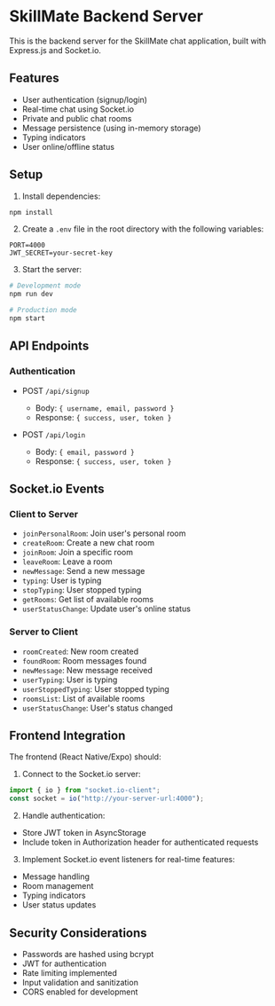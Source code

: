 # SkillMate Backend Server

This is the backend server for the SkillMate chat application, built with Express.js and Socket.io.

## Features

- User authentication (signup/login)
- Real-time chat using Socket.io
- Private and public chat rooms
- Message persistence (using in-memory storage)
- Typing indicators
- User online/offline status

## Setup

1. Install dependencies:

```bash
npm install
```

2. Create a `.env` file in the root directory with the following variables:

```
PORT=4000
JWT_SECRET=your-secret-key
```

3. Start the server:

```bash
# Development mode
npm run dev

# Production mode
npm start
```

## API Endpoints

### Authentication

- POST `/api/signup`

  - Body: `{ username, email, password }`
  - Response: `{ success, user, token }`

- POST `/api/login`
  - Body: `{ email, password }`
  - Response: `{ success, user, token }`

## Socket.io Events

### Client to Server

- `joinPersonalRoom`: Join user's personal room
- `createRoom`: Create a new chat room
- `joinRoom`: Join a specific room
- `leaveRoom`: Leave a room
- `newMessage`: Send a new message
- `typing`: User is typing
- `stopTyping`: User stopped typing
- `getRooms`: Get list of available rooms
- `userStatusChange`: Update user's online status

### Server to Client

- `roomCreated`: New room created
- `foundRoom`: Room messages found
- `newMessage`: New message received
- `userTyping`: User is typing
- `userStoppedTyping`: User stopped typing
- `roomsList`: List of available rooms
- `userStatusChange`: User's status changed

## Frontend Integration

The frontend (React Native/Expo) should:

1. Connect to the Socket.io server:

```javascript
import { io } from "socket.io-client";
const socket = io("http://your-server-url:4000");
```

2. Handle authentication:

- Store JWT token in AsyncStorage
- Include token in Authorization header for authenticated requests

3. Implement Socket.io event listeners for real-time features:

- Message handling
- Room management
- Typing indicators
- User status updates

## Security Considerations

- Passwords are hashed using bcrypt
- JWT for authentication
- Rate limiting implemented
- Input validation and sanitization
- CORS enabled for development
